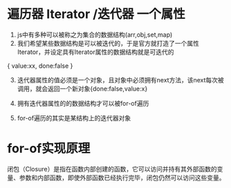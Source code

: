 # 遍历器 Iterator /迭代器 一个属性
1. js中有多种可以被称之为集合的数据结构(arr,obj,set,map)
2. 我们希望某些数据结构是可以被迭代的，于是官方就打造了一个属性Iterator，并设定具有Iterator属性的数据结构就是可迭代的

{
  value:xx,
  done:false
}


3. 迭代器属性的值必须是一个对象，且对象中必须拥有next方法，该next每次被调用，就会返回一个新对象{done:false,value:x}

4. 拥有迭代器属性的的数据结构才可以被for-of遍历

5. for-of遍历的其实是某结构上的迭代器对象

# for-of实现原理



闭包（Closure）是指在函数内部创建的函数，它可以访问并持有其外部函数的变量、参数和内部函数，即使外部函数已经执行完毕，闭包仍然可以访问这些变量。